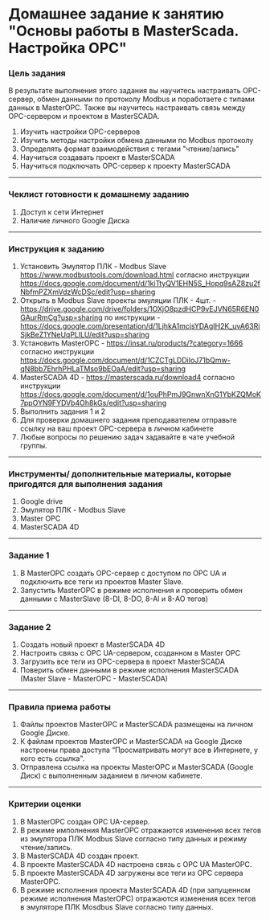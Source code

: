 # Домашнее задание к занятию "Основы работы в MasterScada. Настройка OPC"

### Цель задания

В результате выполнения этого задания вы научитесь настраивать OPC-сервер, обмен данными по протоколу Modbus и поработаете с типами данных в MasterOPC. Также вы научитесь настраивать связь между OPC-сервером и проектом в MasterSCADA.

1. Изучить настройки OPC-серверов
2. Изучить методы настройки обмена данными по Modbus протоколу
3. Определять формат взаимодействия с тегами "чтение/запись"
4. Научиться создавать проект в MasterSCADA
5. Научиться подключать OPC-сервер к проекту MasterSCADA

------

### Чеклист готовности к домашнему заданию

1. Доступ к сети Интернет
2. Наличие личного Google Диска

------

### Инструкция к заданию

1. Установить Эмулятор ПЛК - Modbus Slave https://www.modbustools.com/download.html согласно инструкции https://docs.google.com/document/d/1kiTtyQV1EHN5S_Hopq9sAZ8zu2fNbfmPZXmVdzWcDSc/edit?usp=sharing
2. Открыть в Modbus Slave проекты эмуляции ПЛК - 4шт. - https://drive.google.com/drive/folders/1OXjO8pzdHCP9vEJVN65R6EN0GAurRmCg?usp=sharing по инструкции - https://docs.google.com/presentation/d/1LjhkA1mcjsYDAgIH2K_uvA63RiSjkBeZ1YNeUqPLlLU/edit?usp=sharing
3. Установить MasterOPC - https://insat.ru/products/?category=1666 согласно инструкции https://docs.google.com/document/d/1CZCTgLDDiIoJ71bQmw-qN8bb7EhrhPHLaTMso9bEOaA/edit?usp=sharing
4. MasterSCADA 4D - https://masterscada.ru/download4 согласно инструкции https://docs.google.com/document/d/1ouPhPmJ9GnwnXnG1YbKZQMoK7ppOYN9FYDVb4Oh8kGs/edit?usp=sharing
5. Выполнить задания 1 и 2
6. Для проверки домашнего задания преподавателем отправьте ссылку на ваш проект OPC-сервера в личном кабинете
7. Любые вопросы по решению задач задавайте в чате учебной группы.

------

### Инструменты/ дополнительные материалы, которые пригодятся для выполнения задания

1. Google drive
2. Эмулятор ПЛК - Modbus Slave 
3. Master OPC
4. MasterSCADA 4D 

------

### Задание 1
1. В MasterOPC создать OPC-сервер с доступом по OPC UA и подключить все теги из проектов Master Slave.
2. Запустить MasterOPC в режиме исполнения и проверить обмен данными с MasterSlave (8-DI, 8-DO, 8-AI и 8-AO тегов)

------

### Задание 2

1. Создать новый проект в MasterSCADA 4D
2. Настроить связь с OPC UA-сервером, созданном в Master OPC
3. Загрузить все теги из OPC-сервера в проект MasterSCADA
4. Поверить обмен данными в режиме исполнения MasterSCADA (Master Slave - MasterOPC - MasterSCADA)

------

### Правила приема работы

1. Файлы проектов MasterOPC и MasterSCADA размещены на личном Google Диске.
2. К файлам проектов MasterOPC и MasterSCADA на Google Диске настроены права доступа “Просматривать могут все в Интернете, у кого есть ссылка".
3. Отправлена ссылка на проекты MasterOPC и MasterSCADA (Google Диск) с выполненным заданием в личном кабинете.

------

### Критерии оценки

1. В MasterOPC создан OPC UA-сервер.
2. В режиме имполнения MasterOPC отражаются изменения всех тегов из эмулятора ПЛК Modbus Slave согласно типу данных и режиму чтение/запись.
3. В MasterSCADA 4D создан проект.
4. В проекте MasterSCADA 4D настроена связь с OPC UA MasterOPC.
5. В проекте MasterSCADA 4D загружены все теги из OPC сервера MasterOPC.
6. В режиме исполнения проекта MasterSCADA 4D (при запущенном режиме исполнения MasterOPC) отражаются изменения всех тегов в эмуляторе ПЛК Mosdbus Slave согласно типу данных. 
